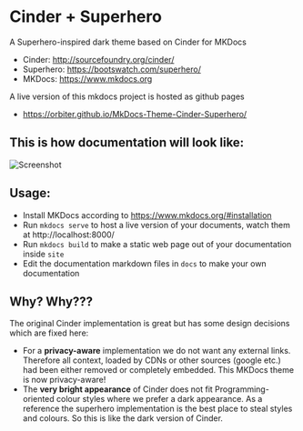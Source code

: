 # Cinder + Superhero

A Superhero-inspired dark theme based on Cinder for MKDocs

* Cinder: http://sourcefoundry.org/cinder/
* Superhero: https://bootswatch.com/superhero/
* MKDocs: https://www.mkdocs.org

A live version of this mkdocs project is hosted as github pages
* https://orbiter.github.io/MkDocs-Theme-Cinder-Superhero/

## This is how documentation will look like:
![Screenshot](/docs/img/screenshot.png)


## Usage:
* Install MKDocs according to https://www.mkdocs.org/#installation
* Run `mkdocs serve` to host a live version of your documents, watch them at http://localhost:8000/
* Run `mkdocs build` to make a static web page out of your documentation inside `site`
* Edit the documentation markdown files in `docs` to make your own documentation

## Why? Why???
The original Cinder implementation is great but has some design decisions which are fixed here:

* For a **privacy-aware** implementation we do not want any external links. Therefore all context, loaded by CDNs or other sources (google etc.) had been either removed or completely embedded. This MKDocs theme is now privacy-aware!
* The **very bright appearance** of Cinder does not fit Programming-oriented colour styles where we prefer a dark appearance. As a reference the superhero implementation is the best place to steal styles and colours. So this is like the dark version of Cinder.

